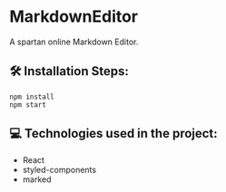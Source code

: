 # MarkdownEditor
A spartan online Markdown Editor.

## 🛠️ Installation Steps:
```
npm install
npm start
```

## 💻 Technologies used in the project:
*   React
*   styled-components
*   marked
